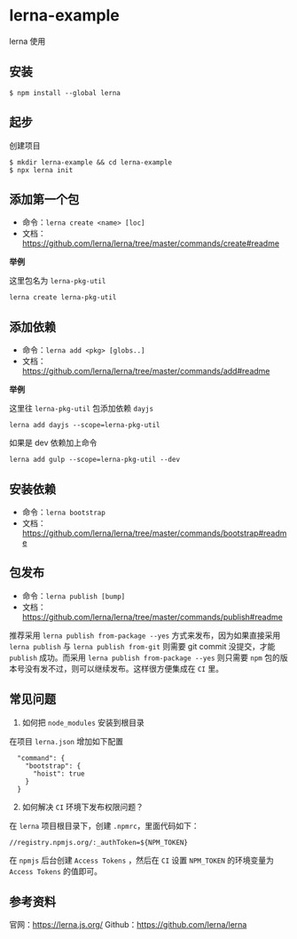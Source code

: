 # lerna-example
lerna 使用

## 安装

```shell
$ npm install --global lerna
```

## 起步

创建项目 

```shell
$ mkdir lerna-example && cd lerna-example
$ npx lerna init
```

## 添加第一个包

- 命令：`lerna create <name> [loc]`
- 文档： https://github.com/lerna/lerna/tree/master/commands/create#readme

**举例**

这里包名为 `lerna-pkg-util`

```
lerna create lerna-pkg-util
```

## 添加依赖

- 命令：`lerna add <pkg> [globs..]`
- 文档：https://github.com/lerna/lerna/tree/master/commands/add#readme

**举例**

这里往 `lerna-pkg-util` 包添加依赖 `dayjs`

```
lerna add dayjs --scope=lerna-pkg-util
```

如果是 dev 依赖加上命令

```
lerna add gulp --scope=lerna-pkg-util --dev
```

## 安装依赖

- 命令：`lerna bootstrap`
- 文档：https://github.com/lerna/lerna/tree/master/commands/bootstrap#readme

## 包发布

- 命令：`lerna publish [bump]`
- 文档：https://github.com/lerna/lerna/tree/master/commands/publish#readme

推荐采用 `lerna publish from-package --yes` 方式来发布，因为如果直接采用 `lerna publish` 与 `lerna publish from-git` 则需要 git commit 没提交，才能 `publish` 成功。而采用 `lerna publish from-package --yes` 则只需要 `npm` 包的版本号没有发不过，则可以继续发布。这样很方便集成在 `CI` 里。


## 常见问题

1. 如何把 `node_modules` 安装到根目录

在项目 `lerna.json` 增加如下配置
```
  "command": {
    "bootstrap": {
      "hoist": true
    }
  }
```

2. 如何解决 `CI` 环境下发布权限问题？

在 `lerna` 项目根目录下，创建 `.npmrc`，里面代码如下：

```
//registry.npmjs.org/:_authToken=${NPM_TOKEN}
```

在 `npmjs` 后台创建 `Access Tokens` ，然后在 `CI` 设置 `NPM_TOKEN` 的环境变量为 `Access Tokens` 的值即可。


## 参考资料

官网：https://lerna.js.org/
Github：https://github.com/lerna/lerna

